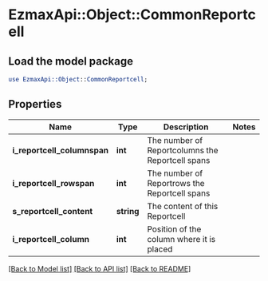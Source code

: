 # EzmaxApi::Object::CommonReportcell

## Load the model package
```perl
use EzmaxApi::Object::CommonReportcell;
```

## Properties
Name | Type | Description | Notes
------------ | ------------- | ------------- | -------------
**i_reportcell_columnspan** | **int** | The number of Reportcolumns the Reportcell spans | 
**i_reportcell_rowspan** | **int** | The number of Reportrows the Reportcell spans | 
**s_reportcell_content** | **string** | The content of this Reportcell | 
**i_reportcell_column** | **int** | Position of the column where it is placed | 

[[Back to Model list]](../README.md#documentation-for-models) [[Back to API list]](../README.md#documentation-for-api-endpoints) [[Back to README]](../README.md)


